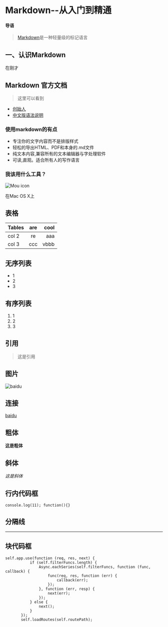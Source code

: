 # Markdown--从入门到精通
#### 导语
> [Markdown](http://zh:wikipedia.org/wiki/Markdown)是一种轻量级的标记语言

## 一、认识Markdown

在刚才

## Markdown 官方文档
> 这里可以看到

* [创始人](http://darring)
* [中文版语法说明](http://wooo)

### 使用markdown的有点
* 专注你的文字内容而不是排版样式
* 轻松的导出HTML、PDF和本身的.md文件
* 纯文本内容,兼容所有的文本编辑器与字处理软件
* 可读,直观。适合所有人的写作语言

### 我该用什么工具？
![Mou icon](http://mouapp.com/Mou_128.png)

在Mac OS X上
![]()

## 表格
| Tables  | are | cool |
| ------- |:---:| ----:|
| col 2   | re  | aaa  |
| col 3   | ccc | vbbb |

## 无序列表
* 1
* 2
* 3

## 有序列表
1. 1
2. 2
3. 3

## 引用

> 这是引用

## 图片
![baidu](https://ss0.bdstatic.com/5aV1bjqh_Q23odCf/static/superman/img/logo/bd_logo1_31bdc765.png)

## 连接
[baidu](http://www.baidu.com)

## 粗体
**这是粗体**

## 斜体
*这是斜体*


## 行内代码框
` console.log(11);
function(){}
`

## 分隔线
***

## 块代码框
```
self.app.use(function (req, res, next) {
           if (self.filterFuncs.length) {
               Async.eachSeries(self.filterFuncs, function (func, callback) {
                   func(req, res, function (err) {
                       callback(err);
                   });
               }, function (err, resp) {
                   next(err);
               });
           } else {
               next();
           }
       });
       self.loadRoutes(self.routePath);
```

    
